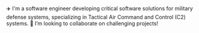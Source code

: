 ✈️ I'm a software engineer developing critical software solutions for military defense systems, specializing in Tactical Air Command and Control (C2) systems.
🤔 I’m looking to collaborate on challenging projects!
